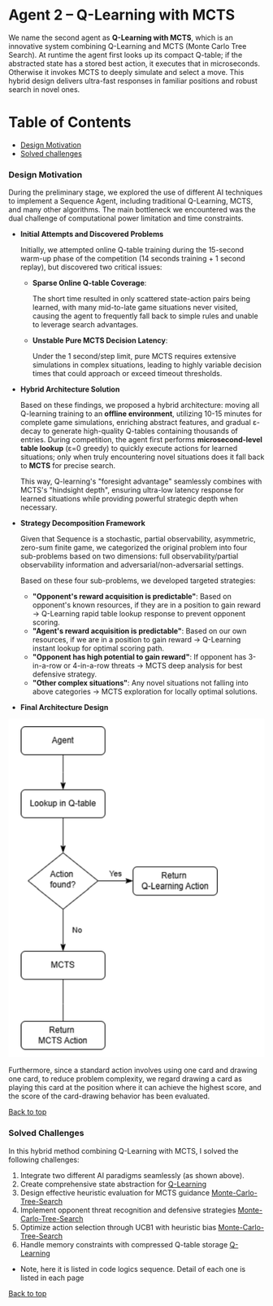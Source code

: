 # Agent  2 – Q-Learning with MCTS

We name the second agent as **Q-Learning with MCTS**, which is an innovative system combining Q-Learning and MCTS (Monte Carlo Tree Search). At runtime the agent first looks up its compact Q-table; if the abstracted state has a stored best action, it executes that in microseconds. Otherwise it invokes MCTS to deeply simulate and select a move. This hybrid design delivers ultra-fast responses in familiar positions and robust search in novel ones.

# Table of Contents

  * [Design Motivation](#design-motivation)
  * [Solved challenges](#solved-challenges)

### Design Motivation  

During the preliminary stage, we explored the use of different AI techniques to implement a Sequence Agent, including traditional Q-Learning, MCTS, and many other algorithms. The main bottleneck we encountered was the dual challenge of computational power limitation and time constraints.

- **Initial Attempts and Discovered Problems**

  Initially, we attempted online Q-table training during the 15-second warm-up phase of the competition (14 seconds training + 1 second replay), but discovered two critical issues:

  - **Sparse Online Q-table Coverage**: 

    The short time resulted in only scattered state-action pairs being learned, with many mid-to-late game situations never visited, causing the agent to frequently fall back to simple rules and unable to leverage search advantages.

  - **Unstable Pure MCTS Decision Latency**: 

    Under the 1 second/step limit, pure MCTS requires extensive simulations in complex situations, leading to highly variable decision times that could approach or exceed timeout thresholds.

- **Hybrid Architecture Solution**

  Based on these findings, we proposed a hybrid architecture: moving all Q-learning training to an **offline environment**, utilizing 10-15 minutes for complete game simulations, enriching abstract features, and gradual ε-decay to generate high-quality Q-tables containing thousands of entries. During competition, the agent first performs **microsecond-level table lookup** (ε=0 greedy) to quickly execute actions for learned situations; only when truly encountering novel situations does it fall back to **MCTS** for precise search.

  This way, Q-learning's "foresight advantage" seamlessly combines with MCTS's "hindsight depth", ensuring ultra-low latency response for learned situations while providing powerful strategic depth when necessary.

- **Strategy Decomposition Framework**

  Given that Sequence is a stochastic, partial observability, asymmetric, zero-sum finite game, we categorized the original problem into four sub-problems based on two dimensions: full observability/partial observability information and adversarial/non-adversarial settings.

  Based on these four sub-problems, we developed targeted strategies:

  - **"Opponent's reward acquisition is predictable"**: Based on opponent's known resources, if they are in a position to gain reward → Q-Learning rapid table lookup response to prevent opponent scoring.
  - **"Agent's reward acquisition is predictable"**: Based on our own resources, if we are in a position to gain reward → Q-Learning instant lookup for optimal scoring path.
  - **"Opponent has high potential to gain reward"**: If opponent has 3-in-a-row or 4-in-a-row threats → MCTS deep analysis for best defensive strategy.
  - **"Other complex situations"**: Any novel situations not falling into above categories → MCTS exploration for locally optimal solutions.

- **Final Architecture Design**



![Q-Learning+MCTS](qlearning+mcts.png)


Furthermore, since a standard action involves using one card and drawing one card, to reduce problem complexity, we regard drawing a card as playing this card at the position where it can achieve the highest score, and the score of the card-drawing behavior has been evaluated.

[Back to top](#table-of-contents)

### Solved Challenges

In this hybrid method combining Q-Learning with MCTS, I solved the following challenges:

1. Integrate two different AI paradigms seamlessly (as shown above).
2. Create comprehensive state abstraction for [Q-Learning](AI-Method-4.md)
3. Design effective heuristic evaluation for MCTS guidance  [Monte-Carlo-Tree-Search](AI-Method-3.md)
4. Implement opponent threat recognition and defensive strategies [Monte-Carlo-Tree-Search](AI-Method-3.md)
5. Optimize action selection through UCB1 with heuristic bias [Monte-Carlo-Tree-Search](AI-Method-3.md)
6. Handle memory constraints with compressed Q-table storage [Q-Learning](AI-Method-4.md)

* Note, here it is listed in code logics sequence. Detail of each one is listed in each page

[Back to top](#table-of-contents)